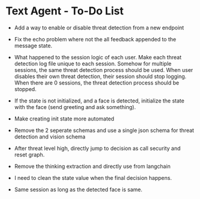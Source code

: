 # Text Agent - To-Do List

- Add a way to enable or disable threat detection from a new endpoint

- Fix the echo problem where not the all feedback appended to the message state.

- What happened to the session logic of each user. Make each threat detection log file unique to each session. Somehow for multiple sessions, the same threat detection process should be used. When user disables their own threat detection, their session should stop logging. When there are 0 sessions, the threat detection process should be stopped.

- If the state is not initialized, and a face is detected, initialize the state with the face (send greeting and ask something).

- Make creating init state more automated

- Remove the 2 seperate schemas and use a single json schema for threat detection and vision schema

- After threat level high, directly jump to decision as call security and reset graph.

- Remove the thinking extraction and directly use from langchain

- I need to clean the state value when the final decision happens.

- Same session as long as the detected face is same.
